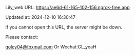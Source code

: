 Lily_web URL: https://ae6d-61-165-102-156.ngrok-free.app

Updated at: 2024-12-10 16:30:47

If you cannot open this URL, the server might be down.

Please contact: 

goley04@foxmail.com Or Wechat:GL_yeaH